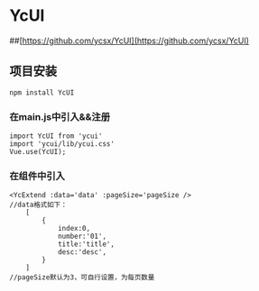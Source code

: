 # YcUI

##[https://github.com/ycsx/YcUI](https://github.com/ycsx/YcUI)

## 项目安装
```
npm install YcUI
```

### 在main.js中引入&&注册
```
import YcUI from 'ycui'
import 'ycui/lib/ycui.css'
Vue.use(YcUI);
```

### 在组件中引入
```
<YcExtend :data='data' :pageSize='pageSize />
//data格式如下：
    [
        {
            index:0,
            number:'01',
            title:'title',
            desc:'desc',
        }
    ]
//pageSize默认为3，可自行设置，为每页数量
```




